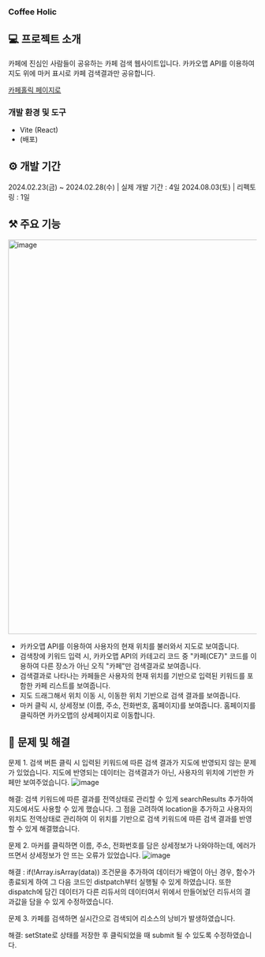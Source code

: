 ### Coffee Holic

## 💻 프로젝트 소개

카페에 진심인 사람들이 공유하는 카페 검색 웹사이트입니다.
카카오맵 API를 이용하여 지도 위에 마커 표시로 카페 검색결과만 공유합니다.

[카페홀릭 페이지로](cafeholic.vercel.app)

### 개발 환경 및 도구

- Vite (React)
- (배포)

## ⚙️ 개발 기간

2024.02.23(금) ~ 2024.02.28(수) | 실제 개발 기간 : 4일
2024.08.03(토) | 리펙토링 : 1일

## ⚒️ 주요 기능

<img width="800" alt="image" src="https://github.com/nbc-outsourcing-project/Outsourcing-Project/assets/154496294/41fd15fd-005b-40cf-9ab7-be6b91ab38f8">

- 카카오맵 API를 이용하여 사용자의 현재 위치를 불러와서 지도로 보여줍니다.
- 검색창에 키워드 입력 시, 카카오맵 API의 카테고리 코드 중 "카페(CE7)" 코드를 이용하여 다른 장소가 아닌 오직 "카페"만 검색결과로 보여줍니다.
- 검색결과로 나타나는 카페들은 사용자의 현재 위치를 기반으로 입력된 키워드를 포함한 카페 리스트를 보여줍니다.
- 지도 드래그해서 위치 이동 시, 이동한 위치 기반으로 검색 결과를 보여줍니다.
- 마커 클릭 시, 상세정보 (이름, 주소, 전화번호, 홈페이지)를 보여줍니다. 홈페이지를 클릭하면 카카오맵의 상세페이지로 이동합니다.

## 🚨 문제 및 해결

문제 1. 검색 버튼 클릭 시 입력된 키워드에 따른 검색 결과가 지도에 반영되지 않는 문제가 있었습니다.
지도에 반영되는 데이터는 검색결과가 아닌, 사용자의 위치에 기반한 카페만 보여주었습니다.
![image](https://github.com/nbc-outsourcing-project/Outsourcing-Project/assets/154496294/2e6f939b-4e99-47ab-b23c-7368e8f51363)

해결: 검색 키워드에 따른 결과를 전역상태로 관리할 수 있게 searchResults 추가하여 지도에서도 사용할 수 있게 했습니다.
그 점을 고려하여 location을 추가하고 사용자의 위치도 전역상태로 관리하여 이 위치를 기반으로 검색 키워드에 따른 검색 결과를 반영할 수 있게 해결했습니다.

문제 2. 마커를 클릭하면 이름, 주소, 전화번호를 담은 상세정보가 나와야하는데, 에러가 뜨면서 상세정보가 안 뜨는 오류가 있었습니다.
![image](https://github.com/nbc-outsourcing-project/Outsourcing-Project/assets/154496294/79661a0e-61e3-4da0-8eb1-86d7a9121449)

해결 : if(!Array.isArray(data)) 조건문을 추가하여 데이터가 배열이 아닌 경우, 함수가 종료되게 하여 그 다음 코드인 distpatch부터 실행될 수 있게 하였습니다.
또한 dispatch에 담긴 데이터가 다른 리듀서의 데이터여서 위에서 만들어놨던 리듀서의 결과값을 담을 수 있게 수정하였습니다.

문제 3. 카페를 검색하면 실시간으로 검색되어 리소스의 낭비가 발생하였습니다.

해결: setState로 상태를 저장한 후 클릭되었을 때 submit 될 수 있도록 수정하였습니다.
